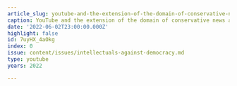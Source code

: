 ```yaml
---
article_slug: youtube-and-the-extension-of-the-domain-of-conservative-news-and-ideas
caption: YouTube and the extension of the domain of conservative news and ideas
date: '2022-06-02T23:00:00.000Z'
highlight: false
id: 7uyHX_4aOkg
index: 0
issue: content/issues/intellectuals-against-democracy.md
type: youtube
years: 2022

---
```

